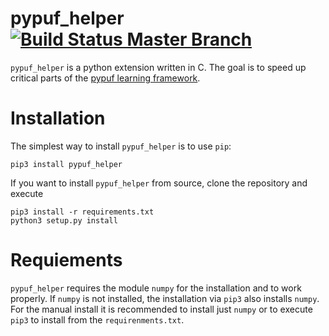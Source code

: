 # pypuf_helper [![Build Status Master Branch](https://travis-ci.org/taudor/pypuf_helper.svg?branch=master)](https://travis-ci.org/taudor/pypuf_helper)

`pypuf_helper` is a python extension written in C. The goal is to
speed up critical parts of the [pypuf learning framework](https://github.com/nils-wisiol/pypuf).

# Installation

The simplest way to install `pypuf_helper` is to use `pip`:

```
pip3 install pypuf_helper
```

If you want to install `pypuf_helper` from source, clone the repository and execute

```
pip3 install -r requirements.txt
python3 setup.py install
```

# Requiements

`pypuf_helper` requires the module `numpy` for the installation and to work properly. If `numpy` is not installed, the installation via `pip3` also installs `numpy`. For the manual install it is recommended to install just `numpy` or to execute `pip3` to install from the `requirenments.txt`.